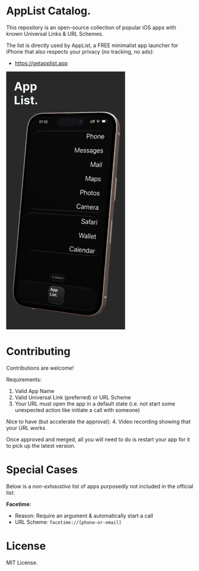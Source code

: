# AppList Catalog.

This repository is an open-source collection of popular iOS apps with known Universal Links & URL Schemes.

The list is directly used by AppList, a FREE minimalist app launcher for iPhone that also respects your privacy (no tracking, no ads):
- https://getapplist.app

<img src="./app-list.jpg" alt="AppList. Screenshot" width="320" />

# Contributing

Contributions are welcome! 

Requirements:
1. Valid App Name
2. Valid Universal Link (preferred) or URL Scheme 
3. Your URL must open the app in a default state (i.e. not start some unexpected action like initiate a call with someone)

Nice to have (but accelerate the approval):
4. Video recording showing that your URL works

Once approved and merged, all you will need to do is restart your app for it to pick up the latest version.

# Special Cases

Below is a *non-exhaustive* list of apps purposedly not included in the official list:

**Facetime**:
- Reason: Require an argument & automatically start a call
- URL Scheme: `facetime://[phone-or-email]`

# License

MIT License.

